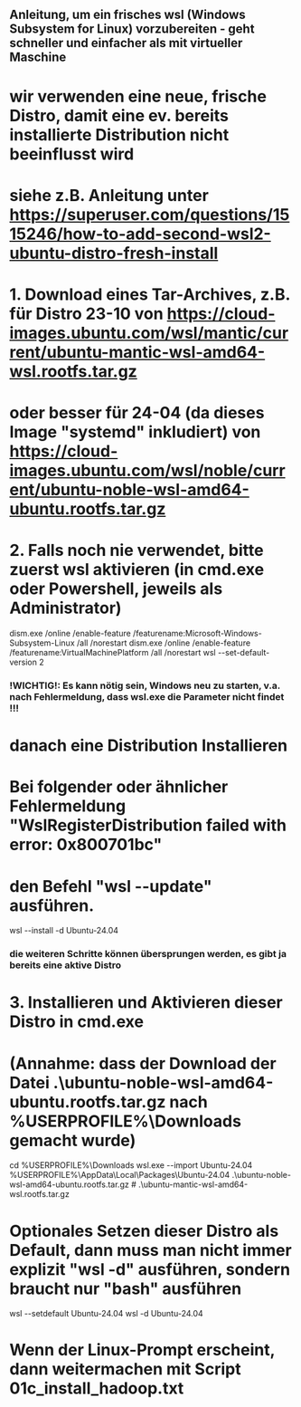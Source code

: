 ## Anleitung, um ein frisches wsl (Windows Subsystem for Linux) vorzubereiten - geht schneller und einfacher als mit virtueller Maschine
# wir verwenden eine neue, frische Distro, damit eine ev. bereits installierte Distribution nicht beeinflusst wird
# siehe z.B. Anleitung unter https://superuser.com/questions/1515246/how-to-add-second-wsl2-ubuntu-distro-fresh-install

# 1. Download eines Tar-Archives, z.B. für Distro 23-10 von https://cloud-images.ubuntu.com/wsl/mantic/current/ubuntu-mantic-wsl-amd64-wsl.rootfs.tar.gz
# oder besser für 24-04 (da dieses Image "systemd" inkludiert) von https://cloud-images.ubuntu.com/wsl/noble/current/ubuntu-noble-wsl-amd64-ubuntu.rootfs.tar.gz

# 2. Falls noch nie verwendet, bitte zuerst wsl aktivieren (in cmd.exe oder Powershell, jeweils als Administrator)
dism.exe /online /enable-feature /featurename:Microsoft-Windows-Subsystem-Linux /all /norestart
dism.exe /online /enable-feature /featurename:VirtualMachinePlatform /all /norestart
wsl --set-default-version 2
### !WICHTIG!: Es kann nötig sein, Windows neu zu starten, v.a. nach Fehlermeldung, dass wsl.exe die Parameter nicht findet !!!
# danach eine Distribution Installieren
# Bei folgender oder ähnlicher Fehlermeldung "WslRegisterDistribution failed with error: 0x800701bc"
# den Befehl "wsl --update" ausführen.
 
wsl --install -d Ubuntu-24.04
### die weiteren Schritte können übersprungen werden, es gibt ja bereits eine aktive Distro ###

# 3. Installieren und Aktivieren dieser Distro in cmd.exe
# (Annahme: dass der Download der Datei .\ubuntu-noble-wsl-amd64-ubuntu.rootfs.tar.gz nach %USERPROFILE%\Downloads gemacht wurde)

cd %USERPROFILE%\Downloads
wsl.exe --import Ubuntu-24.04 %USERPROFILE%\AppData\Local\Packages\Ubuntu-24.04 .\ubuntu-noble-wsl-amd64-ubuntu.rootfs.tar.gz # .\ubuntu-mantic-wsl-amd64-wsl.rootfs.tar.gz
# Optionales Setzen dieser Distro als Default, dann muss man nicht immer explizit "wsl -d" ausführen, sondern braucht nur "bash" ausführen
wsl --setdefault Ubuntu-24.04
wsl -d Ubuntu-24.04

# Wenn der Linux-Prompt erscheint, dann weitermachen mit Script 01c_install_hadoop.txt